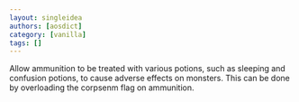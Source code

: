 ```yaml
---
layout: singleidea
authors: [aosdict]
category: [vanilla]
tags: []
---
```

Allow ammunition to be treated with various potions, such as sleeping and confusion potions, to cause adverse effects on monsters. This can be done by overloading the corpsenm flag on ammunition.
